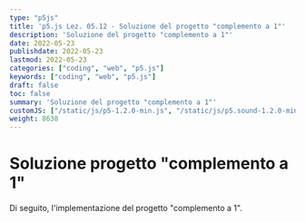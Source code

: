 ```yaml
---
type: "p5js"
title: 'p5.js Lez. 05.12 - Soluzione del progetto "complemento a 1"'
description: 'Soluzione del progetto "complemento a 1"'
date: 2022-05-23
publishdate: 2022-05-23
lastmod: 2022-05-23
categories: ["coding", "web", "p5.js"]
keywords: ["coding", "web", "p5.js"]
draft: false
toc: false
summary: 'Soluzione del progetto "complemento a 1"'
customJS: ["/static/js/p5-1.2.0-min.js", "/static/js/p5.sound-1.2.0-min.js", "/static/coding/web/p5js/progettoComplemento1.js"]
weight: 8638
---
```


# Soluzione progetto "complemento a 1"

Di seguito, l'implementazione del progetto "complemento a 1".

<div id="complemento1"></div>
